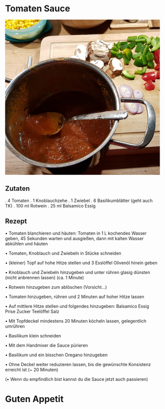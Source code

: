 # Tomaten Sauce

![result](build/Tomato_Sauce.jpg "Build")

## Zutaten
. 4 Tomaten
. 1 Knoblauchzehe
. 1 Zwiebel
. 6 Basilikumblätter (geht auch TK)
. 100 ml Rotwein
. 25 ml Balsamico Essig

## Rezept
• Tomaten blanchieren und häuten: 
Tomaten in 1 L kochendes Wasser geben, 45 Sekunden warten und ausgießen, dann mit kalten Wasser abkühlen und häuten

• Tomaten, Knoblauch und Zwiebeln in Stücke schneiden

• (kleiner) Topf auf hohe Hitze stellen und 3 Esslöffel Olivenöl hinein geben

• Knoblauch und Zwiebeln hinzugeben und unter rühren glasig dünsten (nicht anbrennen lassen) (ca. 1 Minute)

• Rotwein hinzugeben zum ablöschen (Vorsicht...)

• Tomaten hinzugeben, rühren und 2 Minuten auf hoher Hitze lassen

• Auf mittlere Hitze stellen und folgendes hinzugeben:
Balsamico Essig
Prise Zucker
Teelöffel Salz

• Mit Topfdeckel mindestens 20 Minuten köcheln lassen, gelegentlich umrühren

• Basilikum klein schneiden

• Mit dem Handmixer die Sauce pürieren

• Basilikum und ein bisschen Oregano hinzugeben

• Ohne Deckel weiter reduzieren lassen, bis die gewünschte Konsistenz erreicht ist (~ 20 Minuten)

(• Wenn du empfindlich bist kannst du die Sauce jetzt auch passieren)

# Guten Appetit
